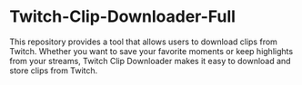 # Twitch-Clip-Downloader-Full
This repository provides a tool that allows users to download clips from Twitch. Whether you want to save your favorite moments or keep highlights from your streams, Twitch Clip Downloader makes it easy to download and store clips from Twitch.
